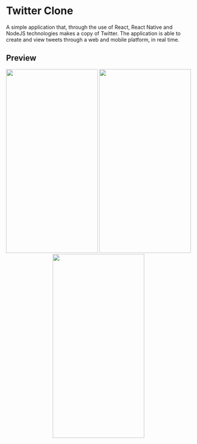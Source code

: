 # Twitter Clone
 A simple application that, through the use of React, React Native and NodeJS technologies makes a copy of Twitter. The application is able to create and view tweets through a web and mobile platform, in real time.

## Preview
<p align="center">
 <img src="https://github.com/douglasbrandao21/twitter-clone/blob/master/screenshots/view-smartphone.jpg" width="250" height="500"/>
 <img src="https://github.com/douglasbrandao21/twitter-clone/blob/master/screenshots/view-smartphone.jpg" width="250" height="500"/>
 <img src="https://github.com/douglasbrandao21/twitter-clone/blob/master/screenshots/view-smartphone.jpg" width="250" height="500" /> 
</p>
